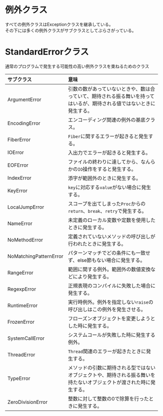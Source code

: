 # 例外クラス
すべての例外クラスはExceptionクラスを継承している。<br>
その下には多くの例外クラスがサブクラスとしてぶらさがっている。

# StandardErrorクラス
通常のプログラムで発生する可能性の高い例外クラスを束ねるためのクラス

| サブクラス | 意味 |
| :--- | :--- |
| ArgumentError | 引数の数があっていないときや、数は合っていて、期待される振る舞いを持ってはいるが、期待される値ではないときに発生する。 |
| EncodingError | エンコーディング関連の例外の基底クラス。 |
| FiberError | `Fiber`に関するエラーが起きると発生する。 |
| IOError | 入出力でエラーが起きると発生する。 |
| EOFError | ファイルの終わりに達してから、なんらかの`IO`操作をすると発生する。 |
| IndexError | 添字が範囲外のときに発生する。 |
| KeyError | `key`に対応する`value`がない場合に発生する。 |
| LocalJumpError | スコープを出てしまった`Proc`からの`return`、`break`、`retry`で発生する。 |
| NameError | 未定義のローカル変数や定数を使用したときに発生する。 |
| NoMethodError | 定義されていないメソッドの呼び出しが行われたときに発生する。 |
| NoMatchingPatternError | パターンマッチでどの条件にも一致せず、else節もない場合に発生する。 |
| RangeError | 範囲に関する例外。範囲外の数値変換などにより発生する。 |
| RegexpError | 正規表現のコンパイルに失敗した場合に発生する。 |
| RuntimeError | 実行時例外。例外を指定しない`raise`の呼び出しはこの例外を発生させる。 |
| FrozenError | フローズンオブジェクトを変更しようとした時に発生する。 |
| SystemCallError | システムコールが失敗した時に発生する例外。 |
| ThreadError | `Thread`関連のエラーが起きたときに発生する。 |
| TypeError | メソッドの引数に期待される型ではないオブジェクトや、期待される振る舞いを持たないオブジェクトが渡された時に発生する。 |
| ZeroDivisionError | 整数に対して整数の0で除算を行ったときに発生する。 |
